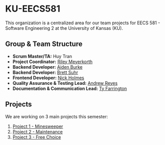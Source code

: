 # KU-EECS581
This organization is a centralized area for our team projects for EECS 581 - Software Engineering 2 at the University of Kansas (KU).

## Group & Team Structure

- **Scrum Master/TA:** Huy Tran
- **Project Coordinator:** [Riley Meyerkorth](https://github.com/m-riley04)
- **Backend Developer:** [Aiden Burke](https://github.com/aidenhburke)
- **Backend Developer:** [Brett Suhr](https://github.com/BrettSuhr)
- **Frontend Developer:** [Nick Holmes](https://github.com/nicholasmholmes)
- **Quality Assurance & Testing Lead:** [Andrew Reyes](https://github.com/Areyes42)
- **Documentation & Communication Lead:** [Ty Farrington](https://github.com/TyFarrington)

## Projects
We are working on 3 main projects this semester:
1. [Project 1 - Minesweeper](https://github.com/aidenhburke/eecs581_minesweeper)
2. [Project 2 - Maintenance](https://github.com/KU-EECS581/Project-2)
3. [Project 3 - Free Choice](https://github.com/KU-EECS581/Project-3)
